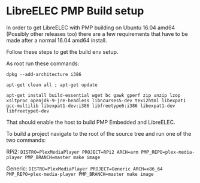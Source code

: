 # LibreELEC PMP Build setup

In order to get LibreELEC with PMP building on Ubuntu 16.04 amd64 (Possibly other releases too) there are a few requirements that have to be made after a normal 16.04 amd64 install.

Follow these steps to get the build env setup.

As root run these commands:

`dpkg --add-architecture i386`

`apt-get clean all ; apt-get update`

`apt-get install build-essential wget bc gawk gperf zip unzip lzop xsltproc openjdk-9-jre-headless libncurses5-dev texi2html libexpat1 gcc-multilib libexpat1-dev:i386 libfreetype6:i386 libexpat1-dev libfreetype6-dev`

That should enable the host to build PMP Embedded and LibreELEC.

To build a project navigate to the root of the source tree and run one of the two commands:

RPi2: `DISTRO=PlexMediaPlayer PROJECT=RPi2 ARCH=arm PMP_REPO=plex-media-player PMP_BRANCH=master make image`

Generic: `DISTRO=PlexMediaPlayer PROJECT=Generic ARCH=x86_64 PMP_REPO=plex-media-player PMP_BRANCH=master make image`
